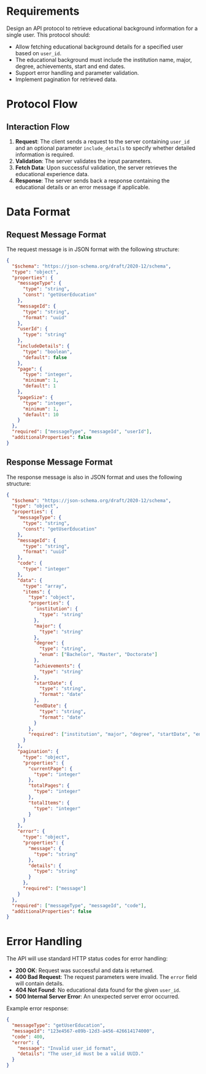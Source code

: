 # Requirements

Design an API protocol to retrieve educational background information for a single user. This protocol should:
- Allow fetching educational background details for a specified user based on `user_id`.
- The educational background must include the institution name, major, degree, achievements, start and end dates.
- Support error handling and parameter validation.
- Implement pagination for retrieved data.

# Protocol Flow

## Interaction Flow

1. **Request**: The client sends a request to the server containing `user_id` and an optional parameter `include_details` to specify whether detailed information is required.
2. **Validation**: The server validates the input parameters.
3. **Fetch Data**: Upon successful validation, the server retrieves the educational experience data.
4. **Response**: The server sends back a response containing the educational details or an error message if applicable.

# Data Format

## Request Message Format

The request message is in JSON format with the following structure:

```json
{
  "$schema": "https://json-schema.org/draft/2020-12/schema",
  "type": "object",
  "properties": {
    "messageType": {
      "type": "string",
      "const": "getUserEducation"
    },
    "messageId": {
      "type": "string",
      "format": "uuid"
    },
    "userId": {
      "type": "string"
    },
    "includeDetails": {
      "type": "boolean",
      "default": false
    },
    "page": {
      "type": "integer",
      "minimum": 1,
      "default": 1
    },
    "pageSize": {
      "type": "integer",
      "minimum": 1,
      "default": 10
    }
  },
  "required": ["messageType", "messageId", "userId"],
  "additionalProperties": false
}
```

## Response Message Format

The response message is also in JSON format and uses the following structure:

```json
{
  "$schema": "https://json-schema.org/draft/2020-12/schema",
  "type": "object",
  "properties": {
    "messageType": {
      "type": "string",
      "const": "getUserEducation"
    },
    "messageId": {
      "type": "string",
      "format": "uuid"
    },
    "code": {
      "type": "integer"
    },
    "data": {
      "type": "array",
      "items": {
        "type": "object",
        "properties": {
          "institution": {
            "type": "string"
          },
          "major": {
            "type": "string"
          },
          "degree": {
            "type": "string",
            "enum": ["Bachelor", "Master", "Doctorate"]
          },
          "achievements": {
            "type": "string"
          },
          "startDate": {
            "type": "string",
            "format": "date"
          },
          "endDate": {
            "type": "string",
            "format": "date"
          }
        },
        "required": ["institution", "major", "degree", "startDate", "endDate"]
      }
    },
    "pagination": {
      "type": "object",
      "properties": {
        "currentPage": {
          "type": "integer"
        },
        "totalPages": {
          "type": "integer"
        },
        "totalItems": {
          "type": "integer"
        }
      }
    },
    "error": {
      "type": "object",
      "properties": {
        "message": {
          "type": "string"
        },
        "details": {
          "type": "string"
        }
      },
      "required": ["message"]
    }
  },
  "required": ["messageType", "messageId", "code"],
  "additionalProperties": false
}
```

# Error Handling

The API will use standard HTTP status codes for error handling:

- **200 OK**: Request was successful and data is returned.
- **400 Bad Request**: The request parameters were invalid. The `error` field will contain details.
- **404 Not Found**: No educational data found for the given `user_id`.
- **500 Internal Server Error**: An unexpected server error occurred.

Example error response:

```json
{
  "messageType": "getUserEducation",
  "messageId": "123e4567-e89b-12d3-a456-426614174000",
  "code": 400,
  "error": {
    "message": "Invalid user_id format",
    "details": "The user_id must be a valid UUID."
  }
}
```